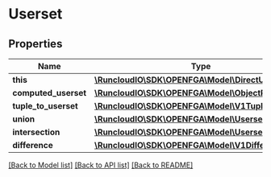 # Userset

## Properties
Name | Type | Description | Notes
------------ | ------------- | ------------- | -------------
**this** | [**\RuncloudIO\SDK\OPENFGA\Model\DirectUserset**](DirectUserset.md) |  | [optional] 
**computed_userset** | [**\RuncloudIO\SDK\OPENFGA\Model\ObjectRelation**](ObjectRelation.md) |  | [optional] 
**tuple_to_userset** | [**\RuncloudIO\SDK\OPENFGA\Model\V1TupleToUserset**](V1TupleToUserset.md) |  | [optional] 
**union** | [**\RuncloudIO\SDK\OPENFGA\Model\Usersets**](Usersets.md) |  | [optional] 
**intersection** | [**\RuncloudIO\SDK\OPENFGA\Model\Usersets**](Usersets.md) |  | [optional] 
**difference** | [**\RuncloudIO\SDK\OPENFGA\Model\V1Difference**](V1Difference.md) |  | [optional] 

[[Back to Model list]](../../README.md#documentation-for-models) [[Back to API list]](../../README.md#documentation-for-api-endpoints) [[Back to README]](../../README.md)

